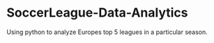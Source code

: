 # SoccerLeague-Data-Analytics
Using python to analyze Europes top 5 leagues in a particular season. 
